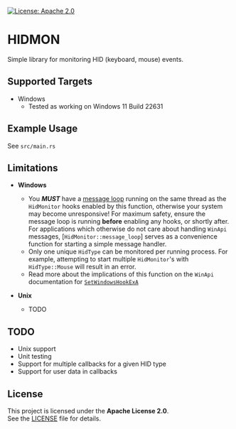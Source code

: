 [![License: Apache 2.0](https://img.shields.io/badge/license-Apache--2.0-blue.svg)](https://opensource.org/licenses/Apache-2.0)

# HIDMON

Simple library for monitoring HID (keyboard, mouse) events.

## Supported Targets

* Windows
    * Tested as working on Windows 11 Build 22631

## Example Usage

See `src/main.rs`

## Limitations

* **Windows**

    * You ***MUST*** have a [message loop](https://learn.microsoft.com/en-us/windows/win32/winmsg/using-messages-and-message-queues#creating-a-message-loop) running on the same thread as the `HidMonitor` hooks enabled by this function, otherwise your system may become unresponsive!  For maximum safety, ensure the message loop is running **before** enabling any hooks, or shortly after.  For applications which otherwise do not care about handling `WinApi` messages, [`HidMonitor::message_loop`] serves as a convenience function for starting a simple message handler.
    * Only one unique `HidType` can be monitored per running process.  For example, attempting to start multiple `HidMonitor`'s with `HidType::Mouse` will result in an error.
    * Read more about the implications of this function on the `WinApi` documentation for [`SetWindowsHookExA`](https://learn.microsoft.com/en-us/windows/win32/api/winuser/nf-winuser-setwindowshookexa#remarks)

* **Unix**

    * TODO

## TODO

* Unix support
* Unit testing
* Support for multiple callbacks for a given HID type
* Support for user data in callbacks

## License

This project is licensed under the **Apache License 2.0**.  
See the [LICENSE](./LICENSE) file for details.